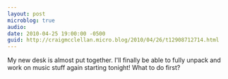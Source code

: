 ```yaml
---
layout: post
microblog: true
audio: 
date: 2010-04-25 19:00:00 -0500
guid: http://craigmcclellan.micro.blog/2010/04/26/t12908712714.html
---
```

My new desk is almost put together.  I'll finally be able to fully unpack and work on music stuff again starting tonight!  What to do first?
